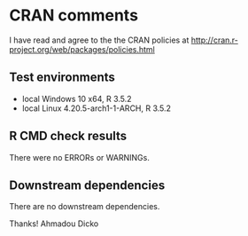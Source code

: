 # CRAN comments

I have read and agree to the the CRAN policies at
http://cran.r-project.org/web/packages/policies.html

## Test environments
* local Windows 10 x64, R 3.5.2
* local Linux 4.20.5-arch1-1-ARCH, R 3.5.2

## R CMD check results
There were no ERRORs or WARNINGs.

## Downstream dependencies
There are no downstream dependencies.

Thanks!
Ahmadou Dicko
